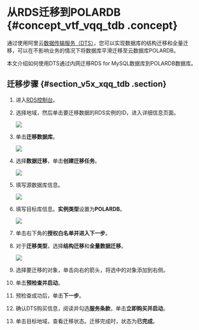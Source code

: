 # 从RDS迁移到POLARDB {#concept_vtf_vqq_tdb .concept}

通过使用阿里云[数据传输服务（DTS）](https://help.aliyun.com/document_detail/26592.html)，您可以实现数据库的结构迁移和全量迁移，可以在不影响业务的情况下将数据库平滑迁移至云数据库POLARDB。

本文介绍如何使用DTS通过内网迁移RDS for MySQL数据库到POLARDB数据库。

## 迁移步骤 {#section_v5x_xqq_tdb .section}

1.  进入[RDS控制台](https://rdsnew.console.aliyun.com/)。

2.  选择地域，然后单击要迁移数据的RDS实例的ID，进入详细信息页面。

    ![](http://static-aliyun-doc.oss-cn-hangzhou.aliyuncs.com/assets/img/3032/15344996042104_zh-CN.png)

3.  单击**迁移数据库**。

    ![](http://static-aliyun-doc.oss-cn-hangzhou.aliyuncs.com/assets/img/3032/15344996042105_zh-CN.png)

4.  选择**数据迁移**，单击**创建迁移任务**。

    ![](http://static-aliyun-doc.oss-cn-hangzhou.aliyuncs.com/assets/img/3032/15344996042106_zh-CN.png)

5.  填写源数据库信息。

    ![](http://static-aliyun-doc.oss-cn-hangzhou.aliyuncs.com/assets/img/3032/15344996042107_zh-CN.png)

6.  填写目标库信息。**实例类型**设置为**POLARDB**。

    ![](http://static-aliyun-doc.oss-cn-hangzhou.aliyuncs.com/assets/img/3032/15344996042108_zh-CN.png)

7.  单击右下角的**授权白名单并进入下一步**。

8.  对于**迁移类型**，选择**结构迁移**和**全量数据迁移**。

    ![](http://static-aliyun-doc.oss-cn-hangzhou.aliyuncs.com/assets/img/3032/15344996042109_zh-CN.png)

9.  选择要迁移的对象，单击向右的箭头，将选中的对象添加到右侧。
10. 单击**预检查并启动**。

11. 预检查成功后，单击**下一步**。
12. 确认DTS购买信息，阅读并勾选**服务条款**，单击**立即购买并启动**。

13. 单击目标地域，查看迁移状态。迁移完成时，状态为**已完成**。



